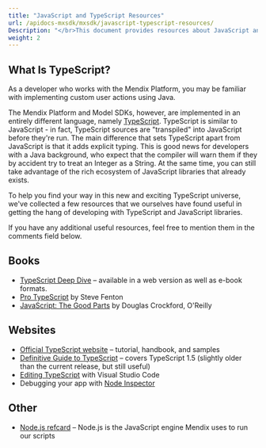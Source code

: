 ```yaml
---
title: "JavaScript and TypeScript Resources"
url: /apidocs-mxsdk/mxsdk/javascript-typescript-resources/
Description: "</br>This document provides resources about JavaScript and TypeScript."
weight: 2
---
```


## What Is TypeScript?

As a developer who works with the Mendix Platform, you may be familiar with implementing custom user actions using Java.

The Mendix Platform and Model SDKs, however, are implemented in an entirely different language, namely [TypeScript](https://www.typescriptlang.org/). TypeScript is similar to JavaScript - in fact, TypeScript sources are "transpiled" into JavaScript before they're run. The main difference that sets TypeScript apart from JavaScript is that it adds explicit typing. This is good news for developers with a Java background, who expect that the compiler will warn them if they by accident try to treat an Integer as a String. At the same time, you can still take advantage of the rich ecosystem of JavaScript libraries that already exists.

To help you find your way in this new and exciting TypeScript universe, we've collected a few resources that we ourselves have found useful in getting the hang of developing with TypeScript and JavaScript libraries.

If you have any additional useful resources, feel free to mention them in the comments field below.

## Books

* [TypeScript Deep Dive](https://basarat.gitbooks.io/typescript/content/index.html) – available in a web version as well as e-book formats.
* [Pro TypeScript](https://www.stevefenton.co.uk/publications/pro-typescript/) by Steve Fenton
* [JavaScript: The Good Parts](https://shop.oreilly.com/product/9780596517748.do) by Douglas Crockford, O'Reilly

## Websites

* [Official TypeScript website](https://www.typescriptlang.org/Handbook) – tutorial, handbook, and samples
* [Definitive Guide to TypeScript](https://www.sitepen.com/blog/2013/12/31/definitive-guide-to-typescript/) – covers TypeScript 1.5 (slightly older than the current release, but still useful)
* [Editing TypeScript](https://code.visualstudio.com/docs/languages/typescript) with Visual Studio Code
* Debugging your app with [Node Inspector](https://www.npmjs.com/package/node-inspector)

## Other

* [Node.js refcard](https://dzone.com/refcardz/nodejs) – Node.js is the JavaScript engine Mendix uses to run our scripts

